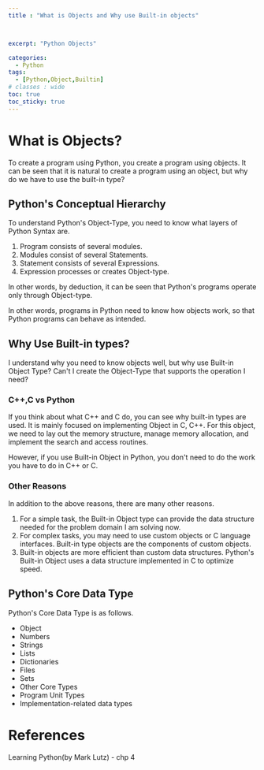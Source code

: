 ```yaml
---
title : "What is Objects and Why use Built-in objects"



excerpt: "Python Objects"

categories:
  - Python
tags:
  - [Python,Object,Builtin]
# classes : wide
toc: true
toc_sticky: true
---
```

# What is Objects?

To create a program using Python, you create a program using objects. It can be seen that it is natural to create a program using an object, but why do we have to use the built-in type?

## Python's Conceptual Hierarchy

To understand Python's Object-Type, you need to know what layers of Python Syntax are.

1. Program consists of several modules.
2. Modules consist of several Statements.
3. Statement consists of several Expressions.
4. Expression processes or creates Object-type.

In other words, by deduction, it can be seen that Python's programs operate only through Object-type.

In other words, programs in Python need to know how objects work, so that Python programs can behave as intended.



## Why Use Built-in types?

I understand why you need to know objects well, but why use Built-in Object Type? Can't I create the Object-Type that supports the operation I need?

### C++,C vs Python

 If you think about what C++ and C do, you can see why built-in types are used. It is mainly focused on implementing Object in C, C++. For this object, we need to lay out the memory structure, manage memory allocation, and implement the search and access routines.

However, if you use Built-in Object in Python, you don't need to do the work you have to do in C++ or C.

### Other Reasons

In addition to the above reasons, there are many other reasons.

1. For a simple task, the Built-in Object type can provide the data structure needed for the problem domain I am solving now.
2. For complex tasks, you may need to use custom objects or C language interfaces. Built-in type objects are the components of custom objects.
3. Built-in objects are more efficient than custom data structures. Python's Built-in Object uses a data structure implemented in C to optimize speed.

## Python's Core Data Type

Python's Core Data Type is as follows.

- Object
- Numbers
- Strings
- Lists
- Dictionaries
- Files
- Sets
- Other Core Types
- Program Unit Types
- Implementation-related data types

# References



Learning Python(by Mark Lutz)  - chp 4

